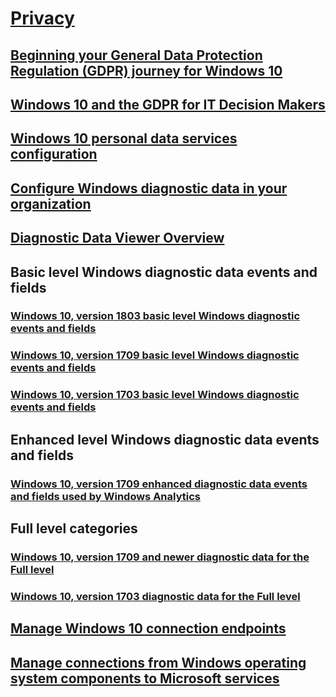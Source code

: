 # [Privacy](index.yml)
## [Beginning your General Data Protection Regulation (GDPR) journey for Windows 10](gdpr-win10-whitepaper.md)
## [Windows 10 and the GDPR for IT Decision Makers](gdpr-it-guidance.md)
## [Windows 10 personal data services configuration](windows-personal-data-services-configuration.md)
## [Configure Windows diagnostic data in your organization](configure-windows-diagnostic-data-in-your-organization.md)
## [Diagnostic Data Viewer Overview](diagnostic-data-viewer-overview.md)
## Basic level Windows diagnostic data events and fields
### [Windows 10, version 1803 basic level Windows diagnostic events and fields](basic-level-windows-diagnostic-events-and-fields.md)
### [Windows 10, version 1709 basic level Windows diagnostic events and fields](basic-level-windows-diagnostic-events-and-fields-1709.md)
### [Windows 10, version 1703 basic level Windows diagnostic events and fields](basic-level-windows-diagnostic-events-and-fields-1703.md)
## Enhanced level Windows diagnostic data events and fields
### [Windows 10, version 1709 enhanced diagnostic data events and fields used by Windows Analytics](enhanced-diagnostic-data-windows-analytics-events-and-fields.md)
## Full level categories
### [Windows 10, version 1709 and newer diagnostic data for the Full level](windows-diagnostic-data.md)
### [Windows 10, version 1703 diagnostic data for the Full level](windows-diagnostic-data-1703.md)
## [Manage Windows 10 connection endpoints](manage-windows-endpoints.md)
## [Manage connections from Windows operating system components to Microsoft services](manage-connections-from-windows-operating-system-components-to-microsoft-services.md)
